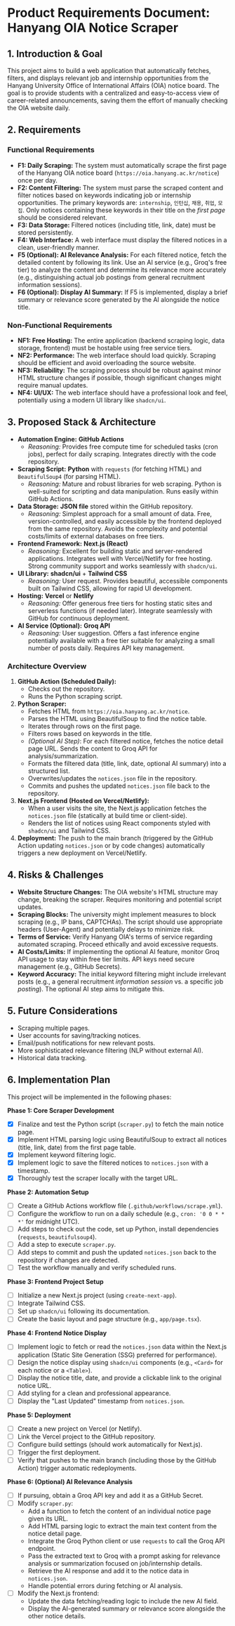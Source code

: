 # Product Requirements Document: Hanyang OIA Notice Scraper

## 1. Introduction & Goal

This project aims to build a web application that automatically fetches, filters, and displays relevant job and internship opportunities from the Hanyang University Office of International Affairs (OIA) notice board. The goal is to provide students with a centralized and easy-to-access view of career-related announcements, saving them the effort of manually checking the OIA website daily.

## 2. Requirements

### Functional Requirements

*   **F1: Daily Scraping:** The system must automatically scrape the first page of the Hanyang OIA notice board (`https://oia.hanyang.ac.kr/notice`) once per day.
*   **F2: Content Filtering:** The system must parse the scraped content and filter notices based on keywords indicating job or internship opportunities. The primary keywords are: `internship`, `인턴십`, `채용`, `취업`, `모집`. Only notices containing these keywords in their title on the *first page* should be considered relevant.
*   **F3: Data Storage:** Filtered notices (including title, link, date) must be stored persistently.
*   **F4: Web Interface:** A web interface must display the filtered notices in a clean, user-friendly manner.
*   **F5 (Optional): AI Relevance Analysis:** For each filtered notice, fetch the detailed content by following its link. Use an AI service (e.g., Groq's free tier) to analyze the content and determine its relevance more accurately (e.g., distinguishing actual job postings from general recruitment information sessions).
*   **F6 (Optional): Display AI Summary:** If F5 is implemented, display a brief summary or relevance score generated by the AI alongside the notice title.

### Non-Functional Requirements

*   **NF1: Free Hosting:** The entire application (backend scraping logic, data storage, frontend) must be hostable using free service tiers.
*   **NF2: Performance:** The web interface should load quickly. Scraping should be efficient and avoid overloading the source website.
*   **NF3: Reliability:** The scraping process should be robust against minor HTML structure changes if possible, though significant changes might require manual updates.
*   **NF4: UI/UX:** The web interface should have a professional look and feel, potentially using a modern UI library like `shadcn/ui`.

## 3. Proposed Stack & Architecture

*   **Automation Engine:** **GitHub Actions**
    *   *Reasoning:* Provides free compute time for scheduled tasks (cron jobs), perfect for daily scraping. Integrates directly with the code repository.
*   **Scraping Script:** **Python** with `requests` (for fetching HTML) and `BeautifulSoup4` (for parsing HTML).
    *   *Reasoning:* Mature and robust libraries for web scraping. Python is well-suited for scripting and data manipulation. Runs easily within GitHub Actions.
*   **Data Storage:** **JSON file** stored within the GitHub repository.
    *   *Reasoning:* Simplest approach for a small amount of data. Free, version-controlled, and easily accessible by the frontend deployed from the same repository. Avoids the complexity and potential costs/limits of external databases on free tiers.
*   **Frontend Framework:** **Next.js (React)**
    *   *Reasoning:* Excellent for building static and server-rendered applications. Integrates well with Vercel/Netlify for free hosting. Strong community support and works seamlessly with `shadcn/ui`.
*   **UI Library:** **shadcn/ui** + **Tailwind CSS**
    *   *Reasoning:* User request. Provides beautiful, accessible components built on Tailwind CSS, allowing for rapid UI development.
*   **Hosting:** **Vercel** or **Netlify**
    *   *Reasoning:* Offer generous free tiers for hosting static sites and serverless functions (if needed later). Integrate seamlessly with GitHub for continuous deployment.
*   **AI Service (Optional):** **Groq API**
    *   *Reasoning:* User suggestion. Offers a fast inference engine potentially available with a free tier suitable for analyzing a small number of posts daily. Requires API key management.

### Architecture Overview

1.  **GitHub Action (Scheduled Daily):**
    *   Checks out the repository.
    *   Runs the Python scraping script.
2.  **Python Scraper:**
    *   Fetches HTML from `https://oia.hanyang.ac.kr/notice`.
    *   Parses the HTML using BeautifulSoup to find the notice table.
    *   Iterates through rows on the first page.
    *   Filters rows based on keywords in the title.
    *   *(Optional AI Step)*: For each filtered notice, fetches the notice detail page URL. Sends the content to Groq API for analysis/summarization.
    *   Formats the filtered data (title, link, date, optional AI summary) into a structured list.
    *   Overwrites/updates the `notices.json` file in the repository.
    *   Commits and pushes the updated `notices.json` file back to the repository.
3.  **Next.js Frontend (Hosted on Vercel/Netlify):**
    *   When a user visits the site, the Next.js application fetches the `notices.json` file (statically at build time or client-side).
    *   Renders the list of notices using React components styled with `shadcn/ui` and Tailwind CSS.
4.  **Deployment:** The push to the main branch (triggered by the GitHub Action updating `notices.json` or by code changes) automatically triggers a new deployment on Vercel/Netlify.

## 4. Risks & Challenges

*   **Website Structure Changes:** The OIA website's HTML structure may change, breaking the scraper. Requires monitoring and potential script updates.
*   **Scraping Blocks:** The university might implement measures to block scraping (e.g., IP bans, CAPTCHAs). The script should use appropriate headers (User-Agent) and potentially delays to minimize risk.
*   **Terms of Service:** Verify Hanyang OIA's terms of service regarding automated scraping. Proceed ethically and avoid excessive requests.
*   **AI Costs/Limits:** If implementing the optional AI feature, monitor Groq API usage to stay within free tier limits. API keys need secure management (e.g., GitHub Secrets).
*   **Keyword Accuracy:** The initial keyword filtering might include irrelevant posts (e.g., a general recruitment *information session* vs. a specific job *posting*). The optional AI step aims to mitigate this.

## 5. Future Considerations

*   Scraping multiple pages.
*   User accounts for saving/tracking notices.
*   Email/push notifications for new relevant posts.
*   More sophisticated relevance filtering (NLP without external AI).
*   Historical data tracking.

## 6. Implementation Plan

This project will be implemented in the following phases:

**Phase 1: Core Scraper Development**
*   [x] Finalize and test the Python script (`scraper.py`) to fetch the main notice page.
*   [x] Implement HTML parsing logic using BeautifulSoup to extract all notices (title, link, date) from the first page table.
*   [x] Implement keyword filtering logic.
*   [x] Implement logic to save the filtered notices to `notices.json` with a timestamp.
*   [x] Thoroughly test the scraper locally with the target URL.

**Phase 2: Automation Setup**
*   [ ] Create a GitHub Actions workflow file (`.github/workflows/scrape.yml`).
*   [ ] Configure the workflow to run on a daily schedule (e.g., `cron: '0 0 * * *'` for midnight UTC).
*   [ ] Add steps to check out the code, set up Python, install dependencies (`requests`, `beautifulsoup4`).
*   [ ] Add a step to execute `scraper.py`.
*   [ ] Add steps to commit and push the updated `notices.json` back to the repository if changes are detected.
*   [ ] Test the workflow manually and verify scheduled runs.

**Phase 3: Frontend Project Setup**
*   [ ] Initialize a new Next.js project (using `create-next-app`).
*   [ ] Integrate Tailwind CSS.
*   [ ] Set up `shadcn/ui` following its documentation.
*   [ ] Create the basic layout and page structure (e.g., `app/page.tsx`).

**Phase 4: Frontend Notice Display**
*   [ ] Implement logic to fetch or read the `notices.json` data within the Next.js application (Static Site Generation (SSG) preferred for performance).
*   [ ] Design the notice display using `shadcn/ui` components (e.g., `<Card>` for each notice or a `<Table>`).
*   [ ] Display the notice title, date, and provide a clickable link to the original notice URL.
*   [ ] Add styling for a clean and professional appearance.
*   [ ] Display the "Last Updated" timestamp from `notices.json`.

**Phase 5: Deployment**
*   [ ] Create a new project on Vercel (or Netlify).
*   [ ] Link the Vercel project to the GitHub repository.
*   [ ] Configure build settings (should work automatically for Next.js).
*   [ ] Trigger the first deployment.
*   [ ] Verify that pushes to the main branch (including those by the GitHub Action) trigger automatic redeployments.

**Phase 6: (Optional) AI Relevance Analysis**
*   [ ] If pursuing, obtain a Groq API key and add it as a GitHub Secret.
*   [ ] Modify `scraper.py`:
    *   Add a function to fetch the content of an individual notice page given its URL.
    *   Add HTML parsing logic to extract the main text content from the notice detail page.
    *   Integrate the Groq Python client or use `requests` to call the Groq API endpoint.
    *   Pass the extracted text to Groq with a prompt asking for relevance analysis or summarization focused on job/internship details.
    *   Retrieve the AI response and add it to the notice data in `notices.json`.
    *   Handle potential errors during fetching or AI analysis.
*   [ ] Modify the Next.js frontend:
    *   Update the data fetching/reading logic to include the new AI field.
    *   Display the AI-generated summary or relevance score alongside the other notice details. 